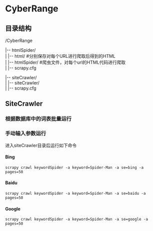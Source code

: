 # CyberRange
## 目录结构
/CyberRange  

|-- htmlSpider/    
|   |-- html/  #分别保存对每个URL进行爬取后得到的HTML    
|   |-- htmlSpider/ #爬虫文件，对每个url的HTML代码进行爬取  
|   |-- scrapy.cfg  

|-- siteCrawler/   
|   |-- siteCrawler/   
|   |-- scrapy.cfg   

## SiteCrawler

### 根据数据库中的词表批量运行



### 手动输入参数运行

进入siteCrawler目录后运行如下命令

#### Bing
```scrapy crawl keywordSpider -a keyword=Spider-Man -a se=bing -a pages=50```

#### Baidu
```scrapy crawl keywordSpider -a keyword=Spider-Man -a se=baidu -a pages=50```

#### Google
```scrapy crawl keywordSpider -a keyword=Spider-Man -a se=google -a pages=50```